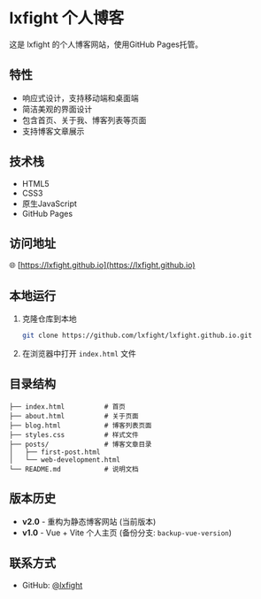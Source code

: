 # lxfight 个人博客

这是 lxfight 的个人博客网站，使用GitHub Pages托管。

## 特性

- 响应式设计，支持移动端和桌面端
- 简洁美观的界面设计
- 包含首页、关于我、博客列表等页面
- 支持博客文章展示

## 技术栈

- HTML5
- CSS3
- 原生JavaScript
- GitHub Pages

## 访问地址

🌐 [https://lxfight.github.io](https://lxfight.github.io)

## 本地运行

1. 克隆仓库到本地
   ```bash
   git clone https://github.com/lxfight/lxfight.github.io.git
   ```
2. 在浏览器中打开 `index.html` 文件

## 目录结构

```
├── index.html          # 首页
├── about.html          # 关于页面
├── blog.html           # 博客列表页面
├── styles.css          # 样式文件
├── posts/              # 博客文章目录
│   ├── first-post.html
│   └── web-development.html
└── README.md           # 说明文档
```

## 版本历史

- **v2.0** - 重构为静态博客网站 (当前版本)
- **v1.0** - Vue + Vite 个人主页 (备份分支: `backup-vue-version`)

## 联系方式

- GitHub: [@lxfight](https://github.com/lxfight)
